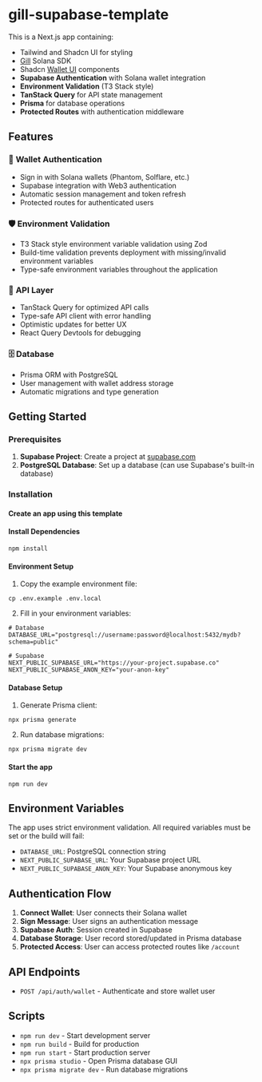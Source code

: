 # gill-supabase-template

This is a Next.js app containing:

- Tailwind and Shadcn UI for styling
- [Gill](https://gill.site/) Solana SDK
- Shadcn [Wallet UI](https://registry.wallet-ui.dev) components
- **Supabase Authentication** with Solana wallet integration
- **Environment Validation** (T3 Stack style)
- **TanStack Query** for API state management
- **Prisma** for database operations
- **Protected Routes** with authentication middleware

## Features

### 🔐 **Wallet Authentication**

- Sign in with Solana wallets (Phantom, Solflare, etc.)
- Supabase integration with Web3 authentication
- Automatic session management and token refresh
- Protected routes for authenticated users

### 🛡️ **Environment Validation**

- T3 Stack style environment variable validation using Zod
- Build-time validation prevents deployment with missing/invalid environment variables
- Type-safe environment variables throughout the application

### 🚀 **API Layer**

- TanStack Query for optimized API calls
- Type-safe API client with error handling
- Optimistic updates for better UX
- React Query Devtools for debugging

### 🗄️ **Database**

- Prisma ORM with PostgreSQL
- User management with wallet address storage
- Automatic migrations and type generation

## Getting Started

### Prerequisites

1. **Supabase Project**: Create a project at [supabase.com](https://supabase.com)
2. **PostgreSQL Database**: Set up a database (can use Supabase's built-in database)

### Installation

#### Create an app using this template

#### Install Dependencies

```shell
npm install
```

#### Environment Setup

1. Copy the example environment file:

```shell
cp .env.example .env.local
```

2. Fill in your environment variables:

```env
# Database
DATABASE_URL="postgresql://username:password@localhost:5432/mydb?schema=public"

# Supabase
NEXT_PUBLIC_SUPABASE_URL="https://your-project.supabase.co"
NEXT_PUBLIC_SUPABASE_ANON_KEY="your-anon-key"
```

#### Database Setup

1. Generate Prisma client:

```shell
npx prisma generate
```

2. Run database migrations:

```shell
npx prisma migrate dev
```

#### Start the app

```shell
npm run dev
```

## Environment Variables

The app uses strict environment validation. All required variables must be set or the build will fail:

- `DATABASE_URL`: PostgreSQL connection string
- `NEXT_PUBLIC_SUPABASE_URL`: Your Supabase project URL
- `NEXT_PUBLIC_SUPABASE_ANON_KEY`: Your Supabase anonymous key

## Authentication Flow

1. **Connect Wallet**: User connects their Solana wallet
2. **Sign Message**: User signs an authentication message
3. **Supabase Auth**: Session created in Supabase
4. **Database Storage**: User record stored/updated in Prisma database
5. **Protected Access**: User can access protected routes like `/account`

## API Endpoints

- `POST /api/auth/wallet` - Authenticate and store wallet user

## Scripts

- `npm run dev` - Start development server
- `npm run build` - Build for production
- `npm run start` - Start production server
- `npx prisma studio` - Open Prisma database GUI
- `npx prisma migrate dev` - Run database migrations
